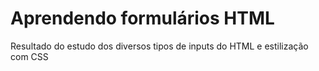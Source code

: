 
# Aprendendo formulários HTML

Resultado do estudo dos diversos tipos de inputs do HTML e estilização com CSS

